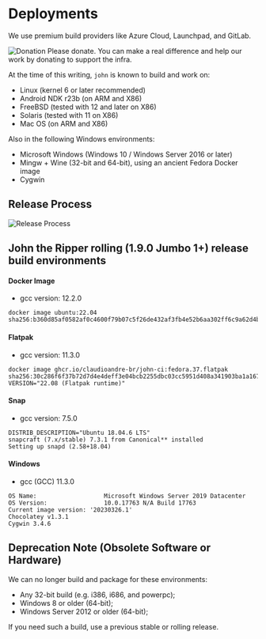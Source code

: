 # Deployments

We use premium build providers like Azure Cloud, Launchpad, and GitLab.

![Donation](https://img.shields.io/badge/Donate-Yes-brightgreen?style=flat&logo=github-sponsors) Please donate. You can make a real difference and help our work by donating to support the infra.

At the time of this writing, `john` is known to build and work on:

* Linux (kernel 6 or later recommended)
* Android NDK r23b (on ARM and X86)
* FreeBSD (tested with 12 and later on X86)
* Solaris (tested with 11 on X86)
* Mac OS (on ARM and X86)

Also in the following Windows environments:
* Microsoft Windows (Windows 10 / Windows Server 2016 or later)
* Mingw + Wine (32-bit and 64-bit), using an ancient Fedora Docker image
* Cygwin

## Release Process

![Release Process](https://mermaid.ink/img/pako:eNqFk29vmzAQxr_Kya82qaGKVFVThJgSWNuoZUFjVSeFvDjgQizARsbOtoZ89xlSbUuENl492Pe75_7AgWUyJzZjhcJmB1-DRIB95usIsxILLooNTCZet2zBX4IsP3aweOemygtRGKwg1qi0afoTx3Hen-hFj8Biur4nDbE0KiPwrU0fdadkDc9NqxVhvXmLnw6Af4iU3POcVHs8XfiD9z3XT5ha_w6C9RZnW5zk1JZaNjBkrFBHWG7-Rp7QiGzXYN7BpxEkFthsLiweTArzTHMp2g7uRqBAZiWpXi1rLOiMn78aRRDQfhXFHTyM0C9c5PJ728vbm5TrP7jj2N47LvbUal5gX0EHj2v60ZDiNQmN1Vvw4-C14FrxliCUKa9Opo0tORwxnYtcSZ4P8ksIBN8-3PYvLvdc4wkJzbBlcq-N515z78zH5yqz-fuxfx7JHWK2inthc15yyrQDt_oXZys64y53EI0tTlZom4fp1Ln5Pcr_dMSuWE2qRp7bz_zQOyZM76imhM2szGmLptIJS8TRhqLRMv4pMjbTytAVM02OmgKO9gepma2naun4C2ECC48?type=png)

## John the Ripper rolling (1.9.0 Jumbo 1+) release build environments

#### Docker Image

- gcc version: 12.2.0

```text
docker image ubuntu:22.04
sha256:b360d85af0582af0c4600f79b07c5f26de432af3fb4e52b6aa302ff6c9a62d4b
```

#### Flatpak

- gcc version: 11.3.0

```text
docker image ghcr.io/claudioandre-br/john-ci:fedora.37.flatpak
sha256:30c286f6f37b72d7d4e4deff3e04bcb2255dbc03cc5951d408a341903ba1a167
VERSION="22.08 (Flatpak runtime)"
```

#### Snap

- gcc version: 7.5.0

```text
DISTRIB_DESCRIPTION="Ubuntu 18.04.6 LTS"
snapcraft (7.x/stable) 7.3.1 from Canonical** installed
Setting up snapd (2.58+18.04)
```

#### Windows

- gcc (GCC) 11.3.0

```text
OS Name:                   Microsoft Windows Server 2019 Datacenter
OS Version:                10.0.17763 N/A Build 17763
Current image version: '20230326.1'
Chocolatey v1.3.1
Cygwin 3.4.6
```

## Deprecation Note (Obsolete Software or Hardware)

We can no longer build and package for these environments:

* Any 32-bit build (e.g. i386, i686, and powerpc);
* Windows 8 or older (64-bit);
* Windows Server 2012 or older (64-bit);

If you need such a build, use a previous stable or rolling release.
